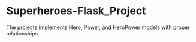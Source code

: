 # Superheroes-Flask_Project
The projects implements Hero, Power, and HeroPower models with proper relationships.

